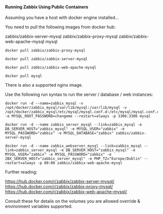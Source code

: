 #### Running Zabbix Using Public Containers

Assuming you have a host with docker engine installed...

You need to pull the following images from docker hub:

zabbix/zabbix-server-mysql
zabbix/zabbix-proxy-mysql
zabbix/zabbix-web-apache-mysql
mysql

~~~~
docker pull zabbix/zabbix-proxy-mysql

docker pull zabbix/zabbix-server-mysql

docker pull zabbix/zabbix-web-apache-mysql

docker pull mysql
~~~~

There is also a supported nginx image.

Use the following run syntax to run the server / database / web instances:

~~~~
docker run -d --name=zabbix_mysql -v /opt/docker/zabbix_mysql/var/lib/mysql:/var/lib/mysql -v /opt/docker/zabbix_mysql/etc/mysql/mysql.conf.d:/etc/mysql/mysql.conf.d -e MYSQL_ROOT_PASSWORD=changeme --restart=always -p 3306:3306 mysql

docker run -d --name zabbix_server_mysql --link=zabbix_mysql -e DB_SERVER_HOST="zabbix_mysql" -e MYSQL_USER="zabbix" -e MYSQL_PASSWORD="zabbix" -e MYSQL_DATABASE="zabbix" zabbix/zabbix-server-mysql

docker run -d --name zabbix_webserver_mysql --link=zabbix_mysql --link=zabbix_server_mysql -e DB_SERVER_HOST="zabbix_mysql" -e MYSQL_USER="zabbix" -e MYSQL_PASSWORD="zabbix" -e ZBX_SERVER_HOST="zabbix_server_mysql" -e PHP_TZ="Europe/Dublin" --restart=always -p 80:80 zabbix/zabbix-web-apache-mysql
~~~~

Further reading:

https://hub.docker.com/r/zabbix/zabbix-server-mysql/ https://hub.docker.com/r/zabbix/zabbix-proxy-mysql/ https://hub.docker.com/r/zabbix/zabbix-web-apache-mysql/

Consult these for details on the volumes you are allowed override & environment variables supported.
